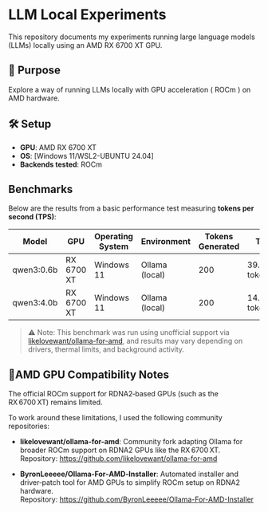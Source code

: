 # LLM Local Experiments

This repository documents my experiments running large language models (LLMs) locally using an AMD RX 6700 XT GPU.

## 🧠 Purpose

Explore a way of running LLMs locally with GPU acceleration ( ROCm ) on AMD hardware.

## 🛠️ Setup

- **GPU**: AMD RX 6700 XT
- **OS**: [Windows 11/WSL2-UBUNTU 24.04]
- **Backends tested**: ROCm

## Benchmarks

Below are the results from a basic performance test measuring **tokens per second (TPS)**:

| Model        | GPU        | Operating System | Environment      | Tokens Generated | TPS           |
|--------------|------------|------------------|------------------|------------------|-----------------|
| qwen3:0.6b   | RX 6700 XT | Windows 11        | Ollama (local)   | 200              | 39.65 tokens/s |
| qwen3:4.0b   | RX 6700 XT | Windows 11        | Ollama (local)   | 200              | 14.47 tokens/s |

> ⚠️ Note: This benchmark was run using unofficial support via [likelovewant/ollama-for-amd](https://github.com/likelovewant/ollama-for-amd), and results may vary depending on drivers, thermal limits, and background activity.

## 📌AMD GPU Compatibility Notes

The official ROCm support for RDNA2‑based GPUs (such as the RX 6700 XT) remains limited.

To work around these limitations, I used the following community repositories:

- **likelovewant/ollama-for-amd**: Community fork adapting Ollama for broader ROCm support on RDNA2 GPUs like the RX 6700 XT.  
  Repository: <https://github.com/likelovewant/ollama-for-amd>

- **ByronLeeeee/Ollama‑For‑AMD‑Installer**: Automated installer and driver‐patch tool for AMD GPUs to simplify ROCm setup on RDNA2 hardware.  
  Repository: <https://github.com/ByronLeeeee/Ollama-For-AMD-Installer>
